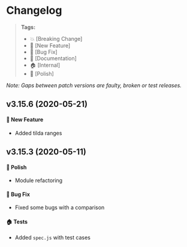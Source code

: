 Changelog
=========

> **Tags:**
> - :boom:       [Breaking Change]
> - :rocket:     [New Feature]
> - :bug:        [Bug Fix]
> - :memo:       [Documentation]
> - :house:      [Internal]
> - :nail_care:  [Polish]

_Note: Gaps between patch versions are faulty, broken or test releases._

## v3.15.6 (2020-05-21)

#### :rocket: New Feature

* Added tilda ranges

## v3.15.3 (2020-05-11)

#### :nail_care: Polish

* Module refactoring

#### :bug: Bug Fix

* Fixed some bugs with a comparison

#### :house: Tests

* Added `spec.js` with test cases
